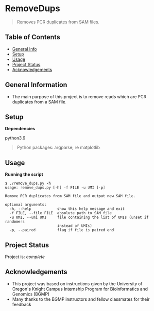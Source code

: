 # RemoveDups
> Removes PCR duplicates from SAM files. 

## Table of Contents
* [General Info](#general-information)
* [Setup](#setup)
* [Usage](#usage)
* [Project Status](#project-status)
* [Acknowledgements](#acknowledgements)



## General Information
- The main purpose of this project is to remove reads which are PCR duplicates from a SAM file. 



## Setup

**Dependencies**

python3.9
> Python packages: argparse, re
matplotlib




## Usage

**Running the script**

```
$ ./remove_dups.py -h
usage: remove_dups.py [-h] -f FILE -u UMI [-p]

Remove PCR duplicates from SAM file and output new SAM file.

optional arguments:
  -h, --help            show this help message and exit
  -f FILE, --file FILE  absolute path to SAM file
  -u UMI, --umi UMI     file containing the list of UMIs (unset if randomers
                        instead of UMIs)
  -p, --paired          flag if file is paired end
```



## Project Status
Project is: _complete_ 


## Acknowledgements
- This project was based on instructions given by the University of Oregon's Knight Campus Internship Program for Bioinformatics and Genomics (BGMP)
- Many thanks to the BGMP instructors and fellow classmates for their feedback



